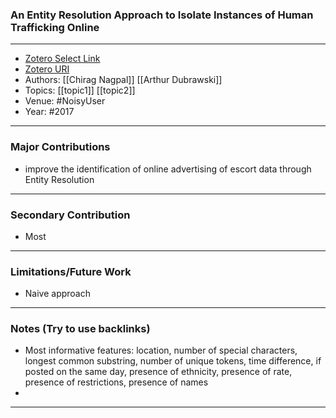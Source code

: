 ### An Entity Resolution Approach to Isolate Instances of Human Trafficking Online
---
- [Zotero Select Link](zotero://select/groups/2480461/items/HT4JUDJN)
- [Zotero URI](https://www.zotero.org/groups/2480461/items/HT4JUDJN)
- Authors: [[Chirag Nagpal]] [[Arthur Dubrawski]]
- Topics: [[topic1]] [[topic2]]
- Venue: #NoisyUser
- Year: #2017
---
### Major Contributions
- improve the identification of online advertising of escort data through Entity Resolution
---
### Secondary Contribution
- Most
---
### Limitations/Future Work
 - Naive approach
---
### Notes (Try to use backlinks)
- Most informative features: location, number of special characters, longest common substring, number of unique tokens, time difference, if posted on the same day, presence of ethnicity, presence of rate, presence of restrictions, presence of names
- 
---
